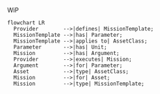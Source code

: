 [//]: # (hmm mermaid's erDiagram is not very nice)

WiP

```mermaid
flowchart LR
  Provider        -->|defines| MissionTemplate;
  MissionTemplate -->|has| Parameter;
  MissionTemplate -->|applies to| AssetClass;
  Parameter       -->|has| Unit;
  Mission         -->|has| Argument;
  Provider        -->|executes| Mission;
  Argument        -->|for| Parameter;
  Asset           -->|type| AssetClass;
  Mission         -->|for| Asset;
  Mission         -->|type| MissionTemplate;
```

